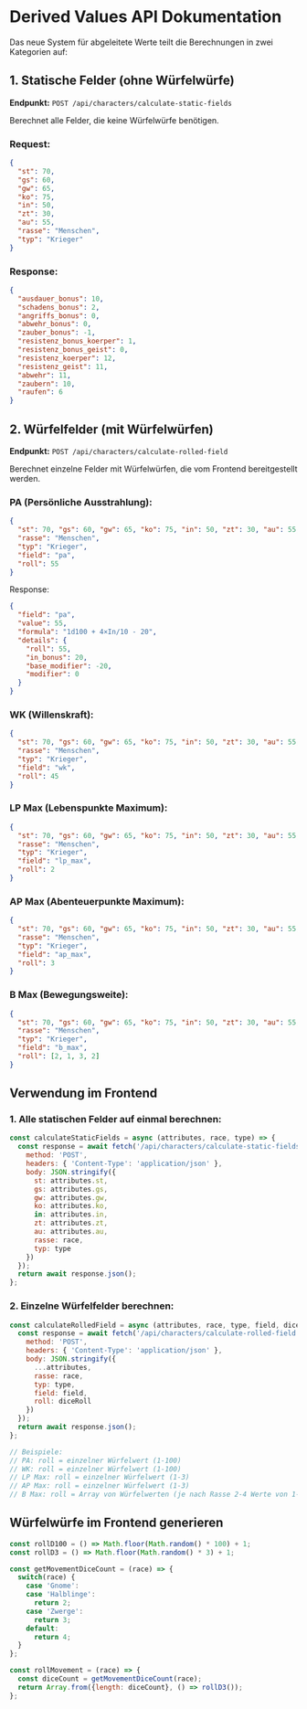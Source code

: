 # Derived Values API Dokumentation

Das neue System für abgeleitete Werte teilt die Berechnungen in zwei Kategorien auf:

## 1. Statische Felder (ohne Würfelwürfe)
**Endpunkt:** `POST /api/characters/calculate-static-fields`

Berechnet alle Felder, die keine Würfelwürfe benötigen.

### Request:
```json
{
  "st": 70,
  "gs": 60,
  "gw": 65,
  "ko": 75,
  "in": 50,
  "zt": 30,
  "au": 55,
  "rasse": "Menschen",
  "typ": "Krieger"
}
```

### Response:
```json
{
  "ausdauer_bonus": 10,
  "schadens_bonus": 2,
  "angriffs_bonus": 0,
  "abwehr_bonus": 0,
  "zauber_bonus": -1,
  "resistenz_bonus_koerper": 1,
  "resistenz_bonus_geist": 0,
  "resistenz_koerper": 12,
  "resistenz_geist": 11,
  "abwehr": 11,
  "zaubern": 10,
  "raufen": 6
}
```

## 2. Würfelfelder (mit Würfelwürfen)
**Endpunkt:** `POST /api/characters/calculate-rolled-field`

Berechnet einzelne Felder mit Würfelwürfen, die vom Frontend bereitgestellt werden.

### PA (Persönliche Ausstrahlung):
```json
{
  "st": 70, "gs": 60, "gw": 65, "ko": 75, "in": 50, "zt": 30, "au": 55,
  "rasse": "Menschen",
  "typ": "Krieger",
  "field": "pa",
  "roll": 55
}
```

Response:
```json
{
  "field": "pa",
  "value": 55,
  "formula": "1d100 + 4×In/10 - 20",
  "details": {
    "roll": 55,
    "in_bonus": 20,
    "base_modifier": -20,
    "modifier": 0
  }
}
```

### WK (Willenskraft):
```json
{
  "st": 70, "gs": 60, "gw": 65, "ko": 75, "in": 50, "zt": 30, "au": 55,
  "rasse": "Menschen",
  "typ": "Krieger",
  "field": "wk",
  "roll": 45
}
```

### LP Max (Lebenspunkte Maximum):
```json
{
  "st": 70, "gs": 60, "gw": 65, "ko": 75, "in": 50, "zt": 30, "au": 55,
  "rasse": "Menschen",
  "typ": "Krieger",
  "field": "lp_max",
  "roll": 2
}
```

### AP Max (Abenteuerpunkte Maximum):
```json
{
  "st": 70, "gs": 60, "gw": 65, "ko": 75, "in": 50, "zt": 30, "au": 55,
  "rasse": "Menschen",
  "typ": "Krieger",
  "field": "ap_max",
  "roll": 3
}
```

### B Max (Bewegungsweite):
```json
{
  "st": 70, "gs": 60, "gw": 65, "ko": 75, "in": 50, "zt": 30, "au": 55,
  "rasse": "Menschen",
  "typ": "Krieger",
  "field": "b_max",
  "roll": [2, 1, 3, 2]
}
```

## Verwendung im Frontend

### 1. Alle statischen Felder auf einmal berechnen:
```javascript
const calculateStaticFields = async (attributes, race, type) => {
  const response = await fetch('/api/characters/calculate-static-fields', {
    method: 'POST',
    headers: { 'Content-Type': 'application/json' },
    body: JSON.stringify({
      st: attributes.st,
      gs: attributes.gs,
      gw: attributes.gw,
      ko: attributes.ko,
      in: attributes.in,
      zt: attributes.zt,
      au: attributes.au,
      rasse: race,
      typ: type
    })
  });
  return await response.json();
};
```

### 2. Einzelne Würfelfelder berechnen:
```javascript
const calculateRolledField = async (attributes, race, type, field, diceRoll) => {
  const response = await fetch('/api/characters/calculate-rolled-field', {
    method: 'POST',
    headers: { 'Content-Type': 'application/json' },
    body: JSON.stringify({
      ...attributes,
      rasse: race,
      typ: type,
      field: field,
      roll: diceRoll
    })
  });
  return await response.json();
};

// Beispiele:
// PA: roll = einzelner Würfelwert (1-100)
// WK: roll = einzelner Würfelwert (1-100)  
// LP Max: roll = einzelner Würfelwert (1-3)
// AP Max: roll = einzelner Würfelwert (1-3)
// B Max: roll = Array von Würfelwerten (je nach Rasse 2-4 Werte von 1-3)
```

## Würfelwürfe im Frontend generieren

```javascript
const rollD100 = () => Math.floor(Math.random() * 100) + 1;
const rollD3 = () => Math.floor(Math.random() * 3) + 1;

const getMovementDiceCount = (race) => {
  switch(race) {
    case 'Gnome':
    case 'Halblinge':
      return 2;
    case 'Zwerge':
      return 3;
    default:
      return 4;
  }
};

const rollMovement = (race) => {
  const diceCount = getMovementDiceCount(race);
  return Array.from({length: diceCount}, () => rollD3());
};
```

